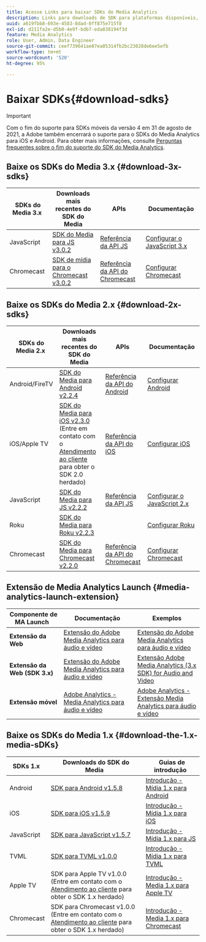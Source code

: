 ```yaml
---
title: Acesse Links para baixar SDKs do Media Analytics
description: Links para downloads de SDK para plataformas disponíveis, incluindo Android, iOS, JavaScript, Chromecast e Roku.
uuid: a619fbb8-693e-4583-8dad-0ff875e715f8
exl-id: d211fa2e-d5b0-4e9f-bdb7-eda838194f3d
feature: Media Analytics
role: User, Admin, Data Engineer
source-git-commit: ceef739641ae07ea05314fb2bc23028de6ee5efb
workflow-type: tm+mt
source-wordcount: '520'
ht-degree: 95%

---
```


# Baixar SDKs{#download-sdks}

>[!IMPORTANT]
>
>Com o fim do suporte para SDKs móveis da versão 4 em 31 de agosto de 2021, a Adobe também encerrará o suporte para o SDKs do Media Analytics para iOS e Android.  Para obter mais informações, consulte [Perguntas frequentes sobre o fim do suporte do SDK do Media Analytics](/help/sdk-implement/end-of-support-faqs.md).


## Baixe os SDKs do Media 3.x {#download-3x-sdks}

| SDKs do Media 3.x  | Downloads mais recentes do SDK do Media |  APIs   |  Documentação  |
| --- | --- | --- | --- |
| JavaScript | [SDK do Media para JS v3.0.2](https://github.com/Adobe-Marketing-Cloud/media-sdks/releases/tag/js-v3.0.2) | [Referência da API JS](https://adobe-marketing-cloud.github.io/media-sdks/reference/javascript_3x/index.html) | [Configurar o JavaScript 3.x](/help/sdk-implement/setup/setup-javascript/set-up-js-3.md) |
| Chromecast | [SDK de mídia para o Chromecast v3.0.2](https://github.com/Adobe-Marketing-Cloud/media-sdks/releases/tag/chromecast-v3.0.2) | [Referência da API do Chromecast](https://adobe-marketing-cloud.github.io/media-sdks/reference/chromecast/) | [Configurar Chromecast ](/help/sdk-implement/setup/set-up-chromecast.md) |


## Baixe os SDKs do Media 2.x {#download-2x-sdks}

| SDKs do Media 2.x  | Downloads mais recentes do SDK do Media |  APIs   |  Documentação  |
| --- | --- | --- | --- |
| Android/FireTV | [SDK do Media para Android v2.2.4](https://github.com/Adobe-Marketing-Cloud/media-sdks/releases/tag/android-v2.2.4) | [Referência da API do Android](https://adobe-marketing-cloud.github.io/media-sdks/reference/android/) | [Configurar Android](/help/sdk-implement/setup/set-up-android.md) |
| iOS/Apple TV | [SDK do Media para iOS v2.3.0](https://github.com/Adobe-Marketing-Cloud/media-sdks/releases/tag/ios-v2.3.0) (Entre em contato com o [Atendimento ao cliente ](https://helpx.adobe.com/br/marketing-cloud/contact-support.html) para obter o SDK 2.0 herdado) | [Referência da API do iOS](https://adobe-marketing-cloud.github.io/media-sdks/reference/ios/) | [Configurar iOS](/help/sdk-implement/setup/set-up-ios.md) |
| JavaScript | [SDK do Media para JS v2.2.2](https://github.com/Adobe-Marketing-Cloud/media-sdks/releases/tag/js-v2.2.2) | [Referência da API JS](https://adobe-marketing-cloud.github.io/media-sdks/reference/javascript/) | [Configurar o JavaScript 2.x](/help/sdk-implement/setup/setup-javascript/set-up-js-2.md) |
| Roku | [SDK do Media para Roku v2.2.3](https://github.com/Adobe-Marketing-Cloud/media-sdks/releases/tag/roku-v2.2.3) |  | [Configurar Roku](/help/sdk-implement/setup/set-up-roku.md) |
| Chromecast | [SDK do Media para Chromecast v2.2.0](https://github.com/Adobe-Marketing-Cloud/media-sdks/releases/tag/chromecast-v2.2.0) | [Referência da API do Chromecast](https://adobe-marketing-cloud.github.io/media-sdks/reference/chromecast/) | [Configurar Chromecast ](/help/sdk-implement/setup/set-up-chromecast.md) |

## Extensão de Media Analytics Launch {#media-analytics-launch-extension}

| Componente de MA Launch   | Documentação | Exemplos |
|---|---|---|
| **Extensão da Web** | [Extensão do Adobe Media Analytics para áudio e vídeo](https://experienceleague.adobe.com/docs/experience-platform/tags/extensions/adobe/media-analytics/overview.html) | [Extensão do Adobe Media Analytics para áudio e vídeo](https://github.com/Adobe-Marketing-Cloud/media-sdks/tree/master/samples/launch/js/2.x) |
| **Extensão da Web (SDK 3.x)** | [Extensão do Adobe Media Analytics para áudio e vídeo](https://experienceleague.adobe.com/docs/experience-platform/tags/extensions/adobe/media-analytics-3x/overview.html) | [Extensão Adobe Media Analytics (3.x SDK) for Audio and Video](https://github.com/Adobe-Marketing-Cloud/media-sdks/tree/master/samples/launch/js/3.x) |
| **Extensão móvel** | [Adobe Analytics - Media Analytics para áudio e vídeo](https://aep-sdks.gitbook.io/docs/using-mobile-extensions/adobe-media-analytics) | [Adobe Analytics - Extensão Media Analytics para áudio e vídeo](https://github.com/Adobe-Marketing-Cloud/media-sdks/tree/master/samples/launch/mobile) |

## Baixe os SDKs do Media 1.x {#download-the-1.x-media-sDKs}

| SDKs 1.x  |  Downloads do SDK do Media  |  Guias de introdução  |
| --- | --- | --- |
| Android | [SDK para Android v1.5.8](https://github.com/Adobe-Marketing-Cloud/video-heartbeat/releases/tag/android-v1.5.8) | [Introdução - Mídia 1.x para Android](setup/vhl-dev-guide-v15_android.pdf) |
| iOS | [SDK para iOS v1.5.9](https://github.com/Adobe-Marketing-Cloud/video-heartbeat/releases/tag/ios-v1.5.9) | [Introdução - Mídia 1.x para iOS](setup/vhl-dev-guide-v15_ios.pdf) |
| JavaScript | [SDK para JavaScript v1.5.7](https://github.com/Adobe-Marketing-Cloud/video-heartbeat/releases/tag/js-v1.5.7) | [Introdução - Mídia 1.x para JS](setup/vhl-dev-guide-v15_js.pdf) |
| TVML | [SDK para TVML v1.0.0](https://github.com/Adobe-Marketing-Cloud/video-heartbeat/releases/tag/tvml-v1.0.0) | [Introdução - Mídia 1.x para TVML](setup/vhl_tvml.pdf) |
| Apple TV | SDK para Apple TV v1.0.0 (Entre em contato com o [Atendimento ao cliente](https://helpx.adobe.com/marketing-cloud/contact-support.html) para obter o SDK 1.x herdado) | [Introdução - Media 1.x para Apple TV](setup/vhl-dev-guide-v1x_appletv.pdf) |
| Chromecast | SDK para Chromecast v1.0.0 (Entre em contato com o [Atendimento ao cliente](https://helpx.adobe.com/marketing-cloud/contact-support.html) para obter o SDK 1.x herdado) | [Introdução - Media 1.x para Chromecast](setup/chromecast_1.x_sdk.pdf) |
